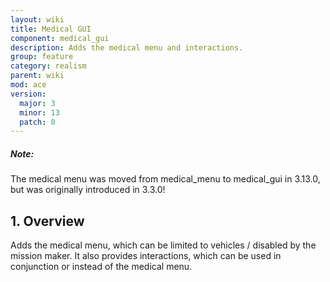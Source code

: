 ```yaml
---
layout: wiki
title: Medical GUI
component: medical_gui
description: Adds the medical menu and interactions.
group: feature
category: realism
parent: wiki
mod: ace
version:
  major: 3
  minor: 13
  patch: 0
---
```


<div class="panel callout">
    <h5>Note:</h5>
    <p>The medical menu was moved from medical_menu to medical_gui in 3.13.0, but was originally introduced in 3.3.0!</p>
</div>

## 1. Overview
Adds the medical menu, which can be limited to vehicles / disabled by the mission maker. It also provides interactions, which can be used in conjunction or instead of the medical menu.
